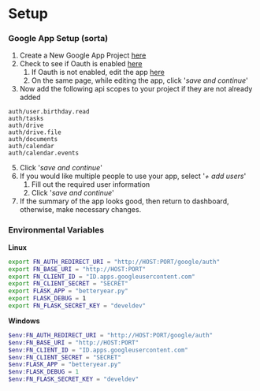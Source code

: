 # Setup

### Google App Setup (sorta)

1. Create a New Google App Project [here](https://console.cloud.google.com/projectcreate)
2. Check to see if Oauth is enabled [here](https://console.cloud.google.com/apis/credentials)
    1. If Oauth is not enabled, edit the app [here](https://console.cloud.google.com/apis/credentials/consent)
    2. On the same page, while editing the app, click '*save and continue*'
4. Now add the following api scopes to your project if they are not already added
```
auth/user.birthday.read
auth/tasks
auth/drive
auth/drive.file
auth/documents
auth/calendar
auth/calendar.events
```
5. Click '*save and continue*'
6. If you would like multiple people to use your app, select '*+ add users*'
    1. Fill out the required user information
    2. Click '*save and continue*'
7. If the summary of the app looks good, then return to dashboard, otherwise, make necessary changes.

### Environmental Variables

**Linux**

```bash
export FN_AUTH_REDIRECT_URI = "http://HOST:PORT/google/auth"
export FN_BASE_URI = "http://HOST:PORT"
export FN_CLIENT_ID = "ID.apps.googleusercontent.com"
export FN_CLIENT_SECRET = "SECRET"
export FLASK_APP = "betteryear.py"
export FLASK_DEBUG = 1
export FN_FLASK_SECRET_KEY = "develdev"
```

**Windows**

```powershell
$env:FN_AUTH_REDIRECT_URI = "http://HOST:PORT/google/auth"
$env:FN_BASE_URI = "http://HOST:PORT"
$env:FN_CLIENT_ID = "ID.apps.googleusercontent.com"
$env:FN_CLIENT_SECRET = "SECRET"
$env:FLASK_APP = "betteryear.py"
$env:FLASK_DEBUG = 1
$env:FN_FLASK_SECRET_KEY = "develdev"
```